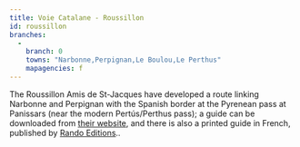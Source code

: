 ```yaml
---
title: Voie Catalane - Roussillon
id: roussillon
branches:
  -
    branch: 0
    towns: "Narbonne,Perpignan,Le Boulou,Le Perthus"
    mapagencies: f
---
```


The Roussillon Amis de St-Jacques have developed a route linking Narbonne and Perpignan with the Spanish border at the Pyrenean pass at Panissars (near the modern Pertús/Perthus pass); a guide can be downloaded from [their website][0], and there is also a printed guide in French, published by [Rando Editions][1]..

[0]: http://amis.compostelle.free.fr/
[1]: http://www.editions-sudouest.com/nos-editions/rando-editions/1689-le-chemin-catalan-vers-saint-jacques-de-compostelle.html